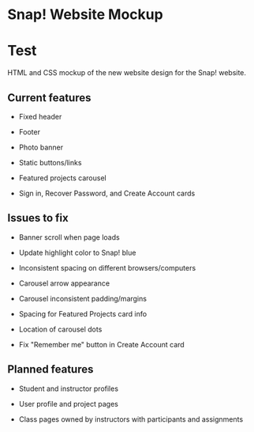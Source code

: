# Snap! Website Mockup
# Test

HTML and CSS mockup of the new website design for the Snap! website.


## Current features

- Fixed header

- Footer

- Photo banner

- Static buttons/links

- Featured projects carousel

- Sign in, Recover Password, and Create Account cards


## Issues to fix

- Banner scroll when page loads

- Update highlight color to Snap! blue

- Inconsistent spacing on different browsers/computers

- Carousel arrow appearance

- Carousel inconsistent padding/margins

- Spacing for Featured Projects card info

- Location of carousel dots

- Fix "Remember me" button in Create Account card


## Planned features

- Student and instructor profiles

- User profile and project pages

- Class pages owned by instructors with participants and assignments
